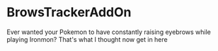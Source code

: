 # BrowsTrackerAddOn
Ever wanted your Pokemon to have constantly raising eyebrows while playing Ironmon? That's what I thought now get in here

